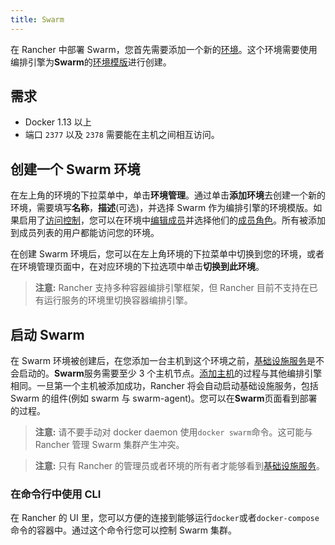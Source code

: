 ```yaml
---
title: Swarm
---
```


在 Rancher 中部署 Swarm，您首先需要添加一个新的[环境](/docs/rancher1/configurations/environments/)。这个环境需要使用编排引擎为**Swarm**的[环境模版](/docs/rancher1/configurations/environments/#什么是环境模版)进行创建。

## 需求

- Docker 1.13 以上
- 端口 `2377` 以及 `2378` 需要能在主机之间相互访问。

## 创建一个 Swarm 环境

在左上角的环境的下拉菜单中，单击**环境管理**。通过单击**添加环境**去创建一个新的环境，需要填写**名称**，**描述**(可选)，并选择 Swarm 作为编排引擎的环境模版。如果启用了[访问控制](/docs/rancher1/configurations/environments/access-control/)，您可以在环境中[编辑成员](/docs/rancher1/configurations/environments/#成员编辑)并选择他们的[成员角色](/docs/rancher1/configurations/environments/#成员角色)。所有被添加到成员列表的用户都能访问您的环境。

在创建 Swarm 环境后，您可以在左上角环境的下拉菜单中切换到您的环境，或者在环境管理页面中，在对应环境的下拉选项中单击**切换到此环境**。

> **注意:** Rancher 支持多种容器编排引擎框架，但 Rancher 目前不支持在已有运行服务的环境里切换容器编排引擎。

## 启动 Swarm

在 Swarm 环境被创建后，在您添加一台主机到这个环境之前，[基础设施服务](/docs/rancher1/rancher-service/)是不会启动的。**Swarm**服务需要至少 3 个主机节点。[添加主机](/docs/rancher1/infrastructure/hosts/)的过程与其他编排引擎相同。一旦第一个主机被添加成功，Rancher 将会自动启动基础设施服务，包括 Swarm 的组件(例如 swarm 与 swarm-agent)。您可以在**Swarm**页面看到部署的过程。

> **注意:** 请不要手动对 docker daemon 使用`docker swarm`命令。这可能与 Rancher 管理 Swarm 集群产生冲突。

> **注意:** 只有 Rancher 的管理员或者环境的所有者才能够看到[基础设施服务](/docs/rancher1/rancher-service/)。

### 在命令行中使用 CLI

在 Rancher 的 UI 里，您可以方便的连接到能够运行`docker`或者`docker-compose`命令的容器中。通过这个命令行您可以控制 Swarm 集群。
